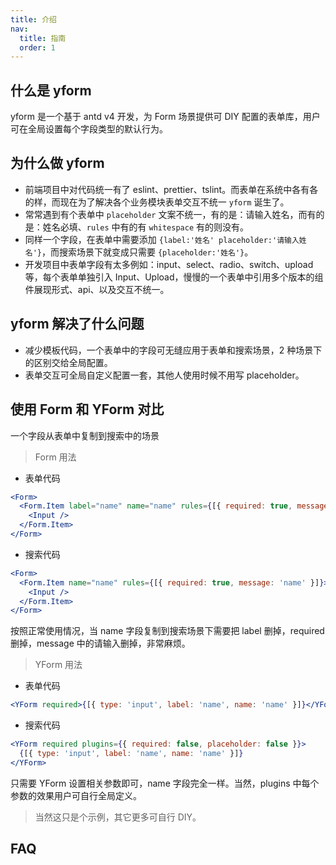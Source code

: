 ```yaml
---
title: 介绍
nav:
  title: 指南
  order: 1
---
```


## 什么是 yform

yform 是一个基于 antd v4 开发，为 Form 场景提供可 DIY 配置的表单库，用户可在全局设置每个字段类型的默认行为。

## 为什么做 yform

- 前端项目中对代码统一有了 eslint、prettier、tslint。而表单在系统中各有各的样，而现在为了解决各个业务模块表单交互不统一 `yform` 诞生了。
- 常常遇到有个表单中 `placeholder` 文案不统一，有的是：请输入姓名，而有的是：姓名必填、`rules` 中有的有 `whitespace` 有的则没有。
- 同样一个字段，在表单中需要添加 `{label:'姓名' placeholder:'请输入姓名'}`，而搜索场景下就变成只需要 `{placeholder:'姓名'}`。
- 开发项目中表单字段有太多例如：input、select、radio、switch、upload 等，每个表单单独引入 Input、Upload，慢慢的一个表单中引用多个版本的组件展现形式、api、以及交互不统一。

## yform 解决了什么问题

- 减少模板代码，一个表单中的字段可无缝应用于表单和搜索场景，2 种场景下的区别交给全局配置。
- 表单交互可全局自定义配置一套，其他人使用时候不用写 placeholder。

## 使用 Form 和 YForm 对比

一个字段从表单中复制到搜索中的场景

> Form 用法

- 表单代码

```jsx | pure
<Form>
  <Form.Item label="name" name="name" rules={[{ required: true, message: '请输入 name' }]}>
    <Input />
  </Form.Item>
</Form>
```

- 搜索代码

```jsx | pure
<Form>
  <Form.Item name="name" rules={[{ required: true, message: 'name' }]}>
    <Input />
  </Form.Item>
</Form>
```

按照正常使用情况，当 name 字段复制到搜索场景下需要把 label 删掉，required 删掉，message 中的请输入删掉，非常麻烦。

> YForm 用法

- 表单代码

```jsx | pure
<YForm required>{[{ type: 'input', label: 'name', name: 'name' }]}</YForm>
```

- 搜索代码

```jsx | pure
<YForm required plugins={{ required: false, placeholder: false }}>
  {[{ type: 'input', label: 'name', name: 'name' }]}
</YForm>
```

只需要 YForm 设置相关参数即可，name 字段完全一样。当然，plugins 中每个参数的效果用户可自行全局定义。

> 当然这只是个示例，其它更多可自行 DIY。

## FAQ

###
